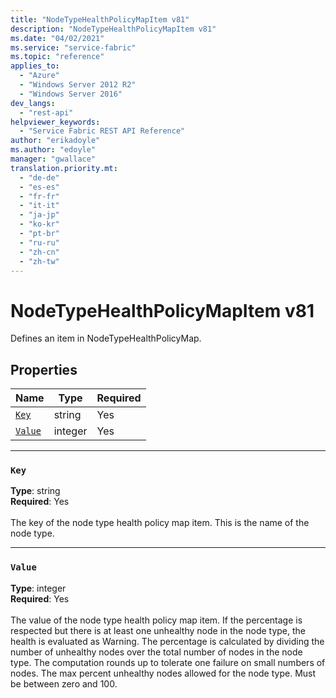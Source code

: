 ```yaml
---
title: "NodeTypeHealthPolicyMapItem v81"
description: "NodeTypeHealthPolicyMapItem v81"
ms.date: "04/02/2021"
ms.service: "service-fabric"
ms.topic: "reference"
applies_to: 
  - "Azure"
  - "Windows Server 2012 R2"
  - "Windows Server 2016"
dev_langs: 
  - "rest-api"
helpviewer_keywords: 
  - "Service Fabric REST API Reference"
author: "erikadoyle"
ms.author: "edoyle"
manager: "gwallace"
translation.priority.mt: 
  - "de-de"
  - "es-es"
  - "fr-fr"
  - "it-it"
  - "ja-jp"
  - "ko-kr"
  - "pt-br"
  - "ru-ru"
  - "zh-cn"
  - "zh-tw"
---
```

# NodeTypeHealthPolicyMapItem v81

Defines an item in NodeTypeHealthPolicyMap.


## Properties
| Name | Type | Required |
| --- | --- | --- |
| [`Key`](#key) | string | Yes |
| [`Value`](#value) | integer | Yes |

____
### `Key`
__Type__: string <br/>
__Required__: Yes<br/>
<br/>
The key of the node type health policy map item. This is the name of the node type.

____
### `Value`
__Type__: integer <br/>
__Required__: Yes<br/>
<br/>
The value of the node type health policy map item.
If the percentage is respected but there is at least one unhealthy node in the node type, the health is evaluated as Warning. 
The percentage is calculated by dividing the number of unhealthy nodes over the total number of nodes in the node type. 
The computation rounds up to tolerate one failure on small numbers of nodes.
The max percent unhealthy nodes allowed for the node type. Must be between zero and 100.

